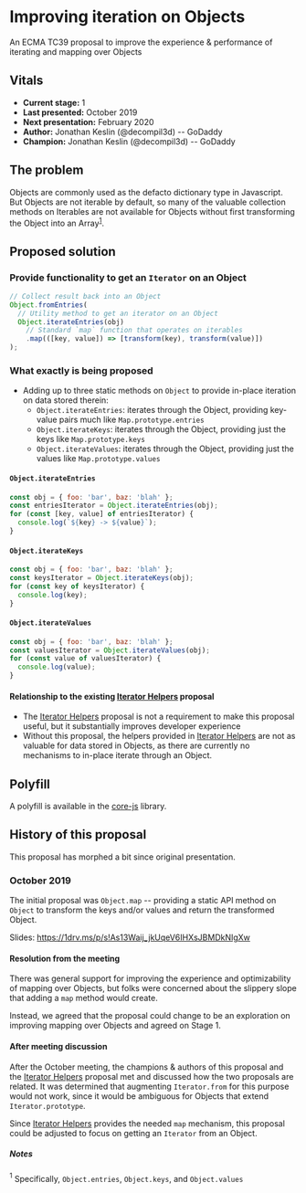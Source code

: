 # Improving iteration on Objects

An ECMA TC39 proposal to improve the experience & performance of iterating and mapping over Objects

## Vitals

- **Current stage:** 1
- **Last presented:** October 2019
- **Next presentation:** February 2020
- **Author:** Jonathan Keslin (@decompil3d) -- GoDaddy
- **Champion:** Jonathan Keslin (@decompil3d) -- GoDaddy

## The problem

Objects are commonly used as the defacto dictionary type in Javascript. But Objects are not iterable by default, so
many of the valuable collection methods on Iterables are not available for Objects without first transforming the
Object into an Array<sup>[1](#footnote-1)</sup>.

## Proposed solution

### Provide functionality to get an `Iterator` on an Object

```js
// Collect result back into an Object
Object.fromEntries(
  // Utility method to get an iterator on an Object
  Object.iterateEntries(obj)
    // Standard `map` function that operates on iterables
    .map(([key, value]) => [transform(key), transform(value)])
);
```

### What exactly is being proposed

- Adding up to three static methods on `Object` to provide in-place iteration on data stored therein:
  - `Object.iterateEntries`: iterates through the Object, providing key-value pairs much like `Map.prototype.entries`
  - `Object.iterateKeys`: iterates through the Object, providing just the keys like `Map.prototype.keys`
  - `Object.iterateValues`: iterates through the Object, providing just the values like `Map.prototype.values`
  
#### `Object.iterateEntries`

```js
const obj = { foo: 'bar', baz: 'blah' };
const entriesIterator = Object.iterateEntries(obj);
for (const [key, value] of entriesIterator) {
  console.log(`${key} -> ${value}`);
}
```

#### `Object.iterateKeys`

```js
const obj = { foo: 'bar', baz: 'blah' };
const keysIterator = Object.iterateKeys(obj);
for (const key of keysIterator) {
  console.log(key);
}
```

#### `Object.iterateValues`

```js
const obj = { foo: 'bar', baz: 'blah' };
const valuesIterator = Object.iterateValues(obj);
for (const value of valuesIterator) {
  console.log(value);
}
```

#### Relationship to the existing [Iterator Helpers] proposal

- The [Iterator Helpers] proposal is not a requirement to make this proposal useful, but it substantially improves
  developer experience
- Without this proposal, the helpers provided in [Iterator Helpers] are not as valuable for data stored in Objects,
  as there are currently no mechanisms to in-place iterate through an Object.

## Polyfill

A polyfill is available in the [core-js](https://github.com/zloirock/core-js#object-iteration) library.

## History of this proposal

This proposal has morphed a bit since original presentation.

### October 2019

The initial proposal was `Object.map` -- providing a static API method on `Object` to transform the keys and/or values
and return the transformed Object.

Slides: <https://1drv.ms/p/s!As13Waij_jkUqeV6IHXsJBMDkNIgXw>

#### Resolution from the meeting

There was general support for improving the experience and optimizability of mapping over Objects, but folks were
concerned about the slippery slope that adding a `map` method would create.

Instead, we agreed that the proposal could change to be an exploration on improving mapping over Objects and agreed on
Stage 1.

#### After meeting discussion

After the October meeting, the champions & authors of this proposal and the [Iterator Helpers] proposal met and
discussed how the two proposals are related. It was determined that augmenting `Iterator.from` for this purpose
would not work, since it would be ambiguous for Objects that extend `Iterator.prototype`.

Since [Iterator Helpers] provides the needed `map` mechanism, this proposal could be adjusted to focus on getting
an `Iterator` from an Object.

##### Notes

<a id='footnote-1'><sup>1</sup></a> Specifically, `Object.entries`, `Object.keys`, and `Object.values`

[Iterator Helpers]: https://github.com/tc39/proposal-iterator-helpers
